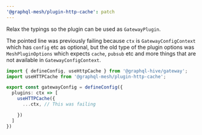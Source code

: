 ```yaml
---
'@graphql-mesh/plugin-http-cache': patch
---
```


Relax the typings so the plugin can be used as `GatewayPlugin`.

The pointed line was previously failing because `ctx` is `GatewayConfigContext` which has `config` etc as optional,
but the old type of the plugin options was `MeshPluginOptions` which expects `cache`, `pubsub` etc and more things that are not available in `GatewayConfigContext`.

```ts
import { defineConfig, useHttpCache } from '@graphql-hive/gateway';
import useHTTPCache from '@graphql-mesh/plugin-http-cache';

export const gatewayConfig = defineConfig({
  plugins: ctx => [
    useHTTPCache({
      ...ctx, // This was failing

    })
  ]
})

```
